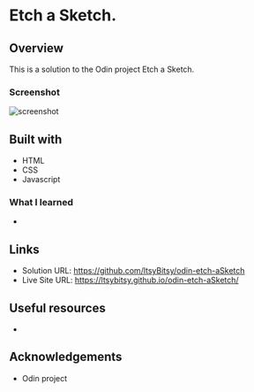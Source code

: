 # Etch a Sketch.

 
## Overview

This is a solution to the Odin project Etch a Sketch.

### Screenshot

![screenshot](https://github.com/ltsyBitsy/odin-etch-aSketch/blob/main/images/screenshot.jpg)

## Built with

  * HTML
  * CSS
  * Javascript

### What I learned

* 

## Links

* Solution URL: https://github.com/ltsyBitsy/odin-etch-aSketch
* Live Site URL: https://ltsybitsy.github.io/odin-etch-aSketch/

## Useful resources

* 

## Acknowledgements

* Odin project